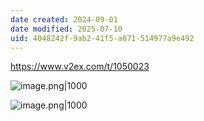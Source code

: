 ```yaml
---
date created: 2024-09-01
date modified: 2025-07-10
uid: 4048242f-9ab2-41f5-a871-514977a9e492
---
```


https://www.v2ex.com/t/1050023

![image.png|1000](https://imagehosting4picgo.oss-cn-beijing.aliyuncs.com/imagehosting/fix-dir%2Fpicgo%2Fpicgo-clipboard-images%2F2024%2F10%2F13%2F13-39-59-ba3fd1e2f70a6a9be26dfd32005257ee-202410131339736-40b95c.png)

![image.png|1000](https://imagehosting4picgo.oss-cn-beijing.aliyuncs.com/imagehosting/fix-dir%2Fpicgo%2Fpicgo-clipboard-images%2F2024%2F09%2F01%2F20-25-30-2cd5a381a28b466ec7d7e0cc509f54d5-202409012025324-f63024.png)
